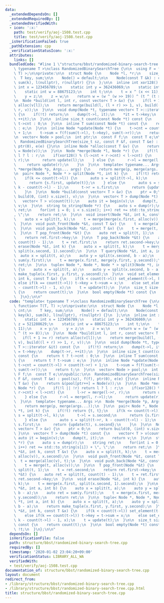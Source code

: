 ```yaml
---
data:
  _extendedDependsOn: []
  _extendedRequiredBy: []
  _extendedVerifiedWith:
  - icon: ':x:'
    path: test/verify/aoj-1508.test.cpp
    title: test/verify/aoj-1508.test.cpp
  _isVerificationFailed: true
  _pathExtension: cpp
  _verificationStatusIcon: ':x:'
  attributes:
    links: []
  bundledCode: "#line 1 \"structure/bbst/randomized-binary-search-tree.cpp\"\ntemplate<\
    \ typename T >\nclass RandomizedBinarySearchTree {\n\n  using F = function< T(T,\
    \ T) >;\n\nprivate:\n\n  struct Node {\n    Node *l, *r;\n    size_t cnt;\n  \
    \  T key, sum;\n\n    Node() = default;\n\n    Node(const T &k) : cnt(1), key(k),\
    \ sum(k), l(nullptr), r(nullptr) {}\n  };\n\n  inline int xor128() {\n    static\
    \ int x = 123456789;\n    static int y = 362436069;\n    static int z = 521288629;\n\
    \    static int w = 88675123;\n    int t;\n\n    t = x ^ (x << 11);\n    x = y;\n\
    \    y = z;\n    z = w;\n    return w = (w ^ (w >> 19)) ^ (t ^ (t >> 8));\n  }\n\
    \n  Node *build(int l, int r, const vector< T > &v) {\n    if(l + 1 >= r) return\
    \ alloc(v[l]);\n    return merge(build(l, (l + r) >> 1, v), build((l + r) >> 1,\
    \ r, v));\n  }\n\n  void dump(Node *t, typename vector< T >::iterator &it) const\
    \ {\n    if(!t) return;\n    dump(t->l, it);\n    *it = t->key;\n    dump(t->r,\
    \ ++it);\n  }\n\n  inline size_t count(const Node *t) const {\n    return t ?\
    \ t->cnt : 0;\n  }\n\n  inline T sum(const Node *t) const {\n    return t ? t->sum\
    \ : e;\n  }\n\n  inline Node *update(Node *t) {\n    t->cnt = count(t->l) + count(t->r)\
    \ + 1;\n    t->sum = f(f(sum(t->l), t->key), sum(t->r));\n    return t;\n  }\n\
    \n  vector< Node > pool;\n  int ptr;\n  const F f;\n  const T e;\n\npublic:\n\n\
    \  RandomizedBinarySearchTree(size_t sz, const F &f, const T &e) : pool(sz), f(f),\
    \ ptr(0), e(e) {}\n\n  inline Node *alloc(const T &v) {\n    return &(pool[ptr++]\
    \ = Node(v));\n  }\n\n  Node *merge(Node *l, Node *r) {\n    if(!l || !r) return\
    \ l ? l : r;\n    if(xor128() % (l->cnt + r->cnt) < l->cnt) {\n      l->r = merge(l->r,\
    \ r);\n      return update(l);\n    } else {\n      r->l = merge(l, r->l);\n \
    \     return update(r);\n    }\n  }\n\n  template< typename... Args >\n  Node\
    \ *merge(Node *p, Args... args) {\n    return merge(p, merge(args...));\n  }\n\
    \n  pair< Node *, Node * > split(Node *t, int k) {\n    if(!t) return {t, t};\n\
    \    if(k <= count(t->l)) {\n      auto s = split(t->l, k);\n      t->l = s.second;\n\
    \      return {s.first, update(t)};\n    } else {\n      auto s = split(t->r,\
    \ k - count(t->l) - 1);\n      t->r = s.first;\n      return {update(t), s.second};\n\
    \    }\n  }\n\n  Node *build(const vector< T > &v) {\n    ptr = 0;\n    return\
    \ build(0, (int) v.size(), v);\n  }\n\n  vector< T > dump(Node *t) const {\n \
    \   vector< T > v(count(t));\n    auto it = begin(v);\n    dump(t, it);\n    return\
    \ v;\n  }\n\n  string to_string(Node *r) {\n    auto s = dump(r);\n    string\
    \ ret;\n    for(int i = 0; i < s.size(); i++) ret += std::to_string(s[i]) + \"\
    , \";\n    return ret;\n  }\n\n  void insert(Node *&t, int k, const T &v) {\n\
    \    auto x = split(t, k);\n    t = merge(merge(x.first, alloc(v)), x.second);\n\
    \  }\n\n  void push_front(Node *&t, const T &v) {\n    t = merge(alloc(v), t);\n\
    \  }\n\n  void push_back(Node *&t, const T &v) {\n    t = merge(t, alloc(v));\n\
    \  }\n\n  T pop_front(Node *&t) {\n    auto ret = split(t, 1);\n    t = ret.second;\n\
    \    return ret.first->key;\n  }\n\n  T pop_back(Node *&t) {\n    auto ret = split(t,\
    \ count(t) - 1);\n    t = ret.first;\n    return ret.second->key;\n  }\n\n  void\
    \ erase(Node *&t, int k) {\n    auto x = split(t, k);\n    t = merge(x.first,\
    \ split(x.second, 1).second);\n  }\n\n  T query(Node *&t, int a, int b) {\n  \
    \  auto x = split(t, a);\n    auto y = split(x.second, b - a);\n    auto ret =\
    \ sum(y.first);\n    t = merge(x.first, merge(y.first, y.second));\n    return\
    \ ret;\n  }\n\n  tuple< Node *, Node *, Node * > split3(Node *t, int a, int b)\
    \ {\n    auto x = split(t, a);\n    auto y = split(x.second, b - a);\n    return\
    \ make_tuple(x.first, y.first, y.second);\n  }\n\n  void set_element(Node *&t,\
    \ int k, const T &x) {\n    if(k < count(t->l)) set_element(t->l, k, x);\n   \
    \ else if(k == count(t->l)) t->key = t->sum = x;\n    else set_element(t->r, k\
    \ - count(t->l) - 1, x);\n    t = update(t);\n  }\n\n  size_t size(Node *t) const\
    \ {\n    return count(t);\n  }\n\n  bool empty(Node *t) const {\n    return !t;\n\
    \  }\n};\n\n"
  code: "template< typename T >\nclass RandomizedBinarySearchTree {\n\n  using F =\
    \ function< T(T, T) >;\n\nprivate:\n\n  struct Node {\n    Node *l, *r;\n    size_t\
    \ cnt;\n    T key, sum;\n\n    Node() = default;\n\n    Node(const T &k) : cnt(1),\
    \ key(k), sum(k), l(nullptr), r(nullptr) {}\n  };\n\n  inline int xor128() {\n\
    \    static int x = 123456789;\n    static int y = 362436069;\n    static int\
    \ z = 521288629;\n    static int w = 88675123;\n    int t;\n\n    t = x ^ (x <<\
    \ 11);\n    x = y;\n    y = z;\n    z = w;\n    return w = (w ^ (w >> 19)) ^ (t\
    \ ^ (t >> 8));\n  }\n\n  Node *build(int l, int r, const vector< T > &v) {\n \
    \   if(l + 1 >= r) return alloc(v[l]);\n    return merge(build(l, (l + r) >> 1,\
    \ v), build((l + r) >> 1, r, v));\n  }\n\n  void dump(Node *t, typename vector<\
    \ T >::iterator &it) const {\n    if(!t) return;\n    dump(t->l, it);\n    *it\
    \ = t->key;\n    dump(t->r, ++it);\n  }\n\n  inline size_t count(const Node *t)\
    \ const {\n    return t ? t->cnt : 0;\n  }\n\n  inline T sum(const Node *t) const\
    \ {\n    return t ? t->sum : e;\n  }\n\n  inline Node *update(Node *t) {\n   \
    \ t->cnt = count(t->l) + count(t->r) + 1;\n    t->sum = f(f(sum(t->l), t->key),\
    \ sum(t->r));\n    return t;\n  }\n\n  vector< Node > pool;\n  int ptr;\n  const\
    \ F f;\n  const T e;\n\npublic:\n\n  RandomizedBinarySearchTree(size_t sz, const\
    \ F &f, const T &e) : pool(sz), f(f), ptr(0), e(e) {}\n\n  inline Node *alloc(const\
    \ T &v) {\n    return &(pool[ptr++] = Node(v));\n  }\n\n  Node *merge(Node *l,\
    \ Node *r) {\n    if(!l || !r) return l ? l : r;\n    if(xor128() % (l->cnt +\
    \ r->cnt) < l->cnt) {\n      l->r = merge(l->r, r);\n      return update(l);\n\
    \    } else {\n      r->l = merge(l, r->l);\n      return update(r);\n    }\n\
    \  }\n\n  template< typename... Args >\n  Node *merge(Node *p, Args... args) {\n\
    \    return merge(p, merge(args...));\n  }\n\n  pair< Node *, Node * > split(Node\
    \ *t, int k) {\n    if(!t) return {t, t};\n    if(k <= count(t->l)) {\n      auto\
    \ s = split(t->l, k);\n      t->l = s.second;\n      return {s.first, update(t)};\n\
    \    } else {\n      auto s = split(t->r, k - count(t->l) - 1);\n      t->r =\
    \ s.first;\n      return {update(t), s.second};\n    }\n  }\n\n  Node *build(const\
    \ vector< T > &v) {\n    ptr = 0;\n    return build(0, (int) v.size(), v);\n \
    \ }\n\n  vector< T > dump(Node *t) const {\n    vector< T > v(count(t));\n   \
    \ auto it = begin(v);\n    dump(t, it);\n    return v;\n  }\n\n  string to_string(Node\
    \ *r) {\n    auto s = dump(r);\n    string ret;\n    for(int i = 0; i < s.size();\
    \ i++) ret += std::to_string(s[i]) + \", \";\n    return ret;\n  }\n\n  void insert(Node\
    \ *&t, int k, const T &v) {\n    auto x = split(t, k);\n    t = merge(merge(x.first,\
    \ alloc(v)), x.second);\n  }\n\n  void push_front(Node *&t, const T &v) {\n  \
    \  t = merge(alloc(v), t);\n  }\n\n  void push_back(Node *&t, const T &v) {\n\
    \    t = merge(t, alloc(v));\n  }\n\n  T pop_front(Node *&t) {\n    auto ret =\
    \ split(t, 1);\n    t = ret.second;\n    return ret.first->key;\n  }\n\n  T pop_back(Node\
    \ *&t) {\n    auto ret = split(t, count(t) - 1);\n    t = ret.first;\n    return\
    \ ret.second->key;\n  }\n\n  void erase(Node *&t, int k) {\n    auto x = split(t,\
    \ k);\n    t = merge(x.first, split(x.second, 1).second);\n  }\n\n  T query(Node\
    \ *&t, int a, int b) {\n    auto x = split(t, a);\n    auto y = split(x.second,\
    \ b - a);\n    auto ret = sum(y.first);\n    t = merge(x.first, merge(y.first,\
    \ y.second));\n    return ret;\n  }\n\n  tuple< Node *, Node *, Node * > split3(Node\
    \ *t, int a, int b) {\n    auto x = split(t, a);\n    auto y = split(x.second,\
    \ b - a);\n    return make_tuple(x.first, y.first, y.second);\n  }\n\n  void set_element(Node\
    \ *&t, int k, const T &x) {\n    if(k < count(t->l)) set_element(t->l, k, x);\n\
    \    else if(k == count(t->l)) t->key = t->sum = x;\n    else set_element(t->r,\
    \ k - count(t->l) - 1, x);\n    t = update(t);\n  }\n\n  size_t size(Node *t)\
    \ const {\n    return count(t);\n  }\n\n  bool empty(Node *t) const {\n    return\
    \ !t;\n  }\n};\n\n"
  dependsOn: []
  isVerificationFile: false
  path: structure/bbst/randomized-binary-search-tree.cpp
  requiredBy: []
  timestamp: '2020-01-02 23:04:20+09:00'
  verificationStatus: LIBRARY_ALL_WA
  verifiedWith:
  - test/verify/aoj-1508.test.cpp
documentation_of: structure/bbst/randomized-binary-search-tree.cpp
layout: document
redirect_from:
- /library/structure/bbst/randomized-binary-search-tree.cpp
- /library/structure/bbst/randomized-binary-search-tree.cpp.html
title: structure/bbst/randomized-binary-search-tree.cpp
---
```

